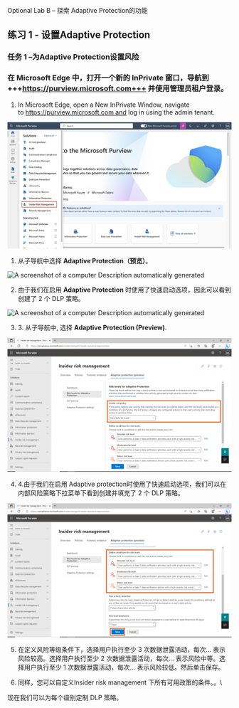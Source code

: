 Optional Lab B – 探索 Adaptive Protection的功能

## 练习 1 - 设置Adaptive Protection

### 任务 1 –为Adaptive Protection设置风险

### 在 Microsoft Edge 中，打开一个新的 InPrivate 窗口，导航到 **+++https://purview.microsoft.com+++** 并使用管理员租户登录。

1.  In Microsoft Edge, open a New InPrivate Window, navigate
    to https://purview.microsoft.com and log in using the admin tenant.

![](./media/image1.png)

1.  从子导航中选择 **Adaptive Protection（预览）**。

![A screenshot of a computer Description automatically
generated](./media/image2.png)

2.  由于我们在启用 **Adaptive Protection**
    时使用了快速启动选项，因此可以看到创建了 2 个 DLP 策略。

![A screenshot of a computer Description automatically
generated](./media/image3.png)

3.  3\. 从子导航中, 选择 **Adaptive Protection (Preview)**.

![BrokenImage](./media/image4.png)

4.  4.由于我们在启用 Adaptive
    protection时使用了快速启动选项，我们可以在内部风险策略下拉菜单下看到创建并填充了
    2 个 DLP 策略。

![BrokenImage](./media/image5.png)

5.  在定义风险等级条件下，选择用户执行至少 3 次数据泄露活动，每次…
    表示风险较高。选择用户执行至少 2 次数据泄露活动，每次…
    表示风险中等。选择用户执行至少 1 次数据泄露活动，每次…
    表示风险较低。然后单击保存。

6.  同样，您可以自定义Insider risk management 下所有可用政策的条件。。\\

现在我们可以为每个级别定制 DLP 策略。
